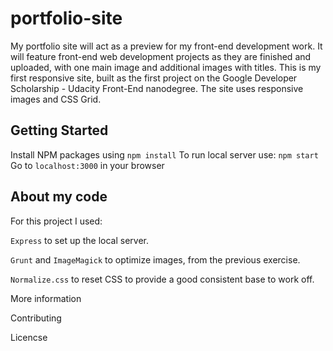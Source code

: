 # portfolio-site

My portfolio site will act as a preview for my front-end development work. It will feature front-end web development projects as they are finished and uploaded, with one main image and additional images with titles. This is my first responsive site, built as the first project on the Google Developer Scholarship - Udacity Front-End nanodegree. The site uses responsive images and CSS Grid.

## Getting Started

Install NPM packages using `npm install`
To run local server use: `npm start`
Go to `localhost:3000` in your browser 

## About my code
For this project I used: 

`Express` to set up the local server.

`Grunt` and `ImageMagick` to optimize images, from the previous exercise.

`Normalize.css` to reset CSS to provide a good consistent base to work off.





More information

Contributing

Licencse




